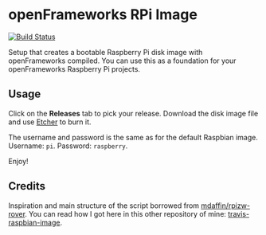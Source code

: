 # openFrameworks RPi Image

[![Build Status](https://travis-ci.org/kr15h/openframeworks-rpi-image.svg?branch=master)](https://travis-ci.org/kr15h/openframeworks-rpi-image)

Setup that creates a bootable Raspberry Pi disk image with openFrameworks compiled. You can use this as a foundation for your openFrameworks Raspberry Pi projects. 

## Usage

Click on the **Releases** tab to pick your release. Download the disk image file and use [Etcher](https://etcher.io) to burn it.

The username and password is the same as for the default Raspbian image. Username: `pi`. Password: `raspberry`. 

Enjoy!

## Credits

Inspiration and main structure of the script borrowed from [mdaffin/rpizw-rover](https://github.com/mdaffin/rpizw-rover). You can read how I got here in this other repository of mine: [travis-raspbian-image](https://github.com/kr15h/travis-raspbian-image).
